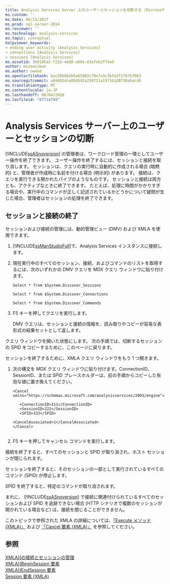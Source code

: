 ```yaml
---
title: Analysis Services Server 上のユーザーとセッションを切断する |Microsoft Docs
ms.custom: ''
ms.date: 06/13/2017
ms.prod: sql-server-2014
ms.reviewer: ''
ms.technology: analysis-services
ms.topic: conceptual
helpviewer_keywords:
- ending user activity [Analysis Services]
- connections [Analysis Services]
- sessions [Analysis Services]
ms.assetid: 3b0145a2-f21d-4dd0-a09e-83afeb2ff4a9
author: minewiskan
ms.author: owend
ms.openlocfilehash: bac20b663b0a65902c70e7a3c3bfe3f27b7bf061
ms.sourcegitcommit: ad4d92dce894592a259721a1571b1d8736abacdb
ms.translationtype: MT
ms.contentlocale: ja-JP
ms.lasthandoff: 08/04/2020
ms.locfileid: "87714749"
---
```

# <a name="disconnect-users-and-sessions-on-analysis-services-server"></a>Analysis Services サーバー上のユーザーとセッションの切断
  [!INCLUDE[ssASnoversion](../../includes/ssasnoversion-md.md)] の管理者は、ワークロード管理の一環としてユーザー操作を終了できます。 ユーザー操作を終了するには、セッションと接続を取り消します。 セッションは、クエリの実行時に自動的に作成される場合 (暗黙的) と、管理者が作成時に名前を付ける場合 (明示的) があります。 接続は、クエリを実行できる開かれたパイプのようなものです。 セッションと接続は両方とも、アクティブなときに終了できます。 たとえば、処理に時間がかかりすぎる場合や、実行中のコマンドが正しく記述されているかどうかについて疑問が生じた場合、管理者はセッションの処理を終了できます。  
  
## <a name="ending-sessions-and-connections"></a>セッションと接続の終了  
 セッションおよび接続の管理には、動的管理ビュー (DMV) および XMLA を使用できます。  
  
1.  [!INCLUDE[ssManStudioFull](../../includes/ssmanstudiofull-md.md)]で、Analysis Services インスタンスに接続します。  
  
2.  現在実行中のすべてのセッション、接続、およびコマンドのリストを取得するには、次のいずれかの DMV クエリを MDX クエリ ウィンドウに貼り付けます。  
  
     `Select * from $System.Discover_Sessions`  
  
     `Select * from $System.Discover_Connections`  
  
     `Select * from $System.Discover_Commands`  
  
3.  F5 キーを押してクエリを実行します。  
  
     DMV クエリは、セッションと接続の情報を、読み取りやコピーが容易な表形式の結果セットとして返します。  
  
 クエリ ウィンドウを開いた状態にします。 次の手順では、切断するセッションの SPID をコピーするために、このページに戻ります。  
  
 セッションを終了するために、XMLA クエリ ウィンドウをもう 1 つ開きます。  
  
1.  次の構文を MDX クエリ ウィンドウに貼り付けます。ConnectionID、SessionID、または SPID プレースホルダーは、前の手順からコピーした有効な値に置き換えてください。  
  
    ```  
    <Cancel xmlns="https://schemas.microsoft.com/analysisservices/2003/engine">  
  
       <ConnectionID>111</ConnectionID>  
       <SessionID>222</SessionID>  
       <SPID>333</SPID>  
  
    <CancelAssociated>1</CancelAssociated>  
    </Cancel>  
  
    ```  
  
2.  F5 キーを押してキャンセル コマンドを実行します。  
  
 接続を終了すると、すべてのセッションと SPID が取り消され、ホスト セッションが閉じられます。  
  
 セッションを終了すると、そのセッションの一部として実行されているすべてのコマンド (SPID) が停止します。  
  
 SPID を終了すると、特定のコマンドが取り消されます。  
  
 まれに、 [!INCLUDE[ssASnoversion](../../includes/ssasnoversion-md.md)] で接続に関連付けられているすべてのセッションおよび SPID を追跡できない場合 (HTTP シナリオで複数のセッションが開かれている場合など) は、接続を閉じることができません。  
  
 このトピックで参照された XMLA の詳細については、[「Execute メソッド (XMLA)」](https://docs.microsoft.com/bi-reference/xmla/xml-elements-methods-execute) および [「Cancel 要素 (XMLA)」](https://docs.microsoft.com/bi-reference/xmla/xml-elements-commands/cancel-element-xmla) を参照してください。  
  
## <a name="see-also"></a>参照  
 [XMLA&#41;&#40;の接続とセッションの管理](../multidimensional-models-scripting-language-assl-xmla/managing-connections-and-sessions-xmla.md)   
 [XMLA&#41;&#40;BeginSession 要素](https://docs.microsoft.com/bi-reference/xmla/xml-elements-headers/beginsession-element-xmla)   
 [XMLA&#41;&#40;EndSession 要素](https://docs.microsoft.com/bi-reference/xmla/xml-elements-headers/endsession-element-xmla)   
 [Session 要素 (XMLA)](https://docs.microsoft.com/bi-reference/xmla/xml-elements-headers/session-element-xmla)  
  
  
